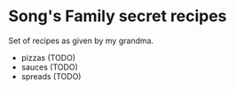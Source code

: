 # Song's Family secret recipes

Set of recipes as given by my grandma.

* pizzas (TODO)
* sauces (TODO)
* spreads (TODO)